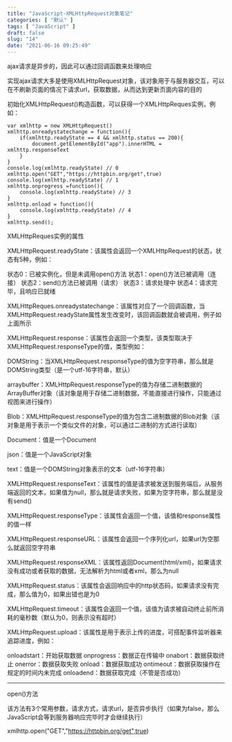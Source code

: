 ```yaml
---
title: "JavaScript-XMLHttpRequest对象笔记"
categories: [ "默认" ]
tags: [ "JavaScript" ]
draft: false
slug: "14"
date: "2021-06-16 09:25:49"
---
```


ajax请求是异步的，因此可以通过回调函数来处理响应

实现ajax请求大多是使用XMLHttpRequest对象，该对象用于与服务器交互，可以在不刷新页面的情况下请求url，获取数据，从而达到更新页面内容的目的

初始化XMLHttpRequest()构造函数，可以获得一个XMLHttpReques实例，例如：

    var xmlhttp = new XMLHttpRequest()
    xmlhttp.onreadystatechange = function(){
        if(xmlhttp.readyState == 4 && xmlhttp.status == 200){
            document.getElementById("app").innerHTML = xmlhttp.responseText
        }
    }
    console.log(xmlhttp.readyState) // 0
    xmlhttp.open("GET","https://httpbin.org/get",true)
    console.log(xmlhttp.readyState) // 1
    xmlhttp.onprogress =function(){
        console.log(xmlhttp.readyState) // 3
    }
    xmlhttp.onload = function(){
        console.log(xmlhttp.readyState) // 4
    }
    xmlhttp.send();



XMLHttpReques实例的属性

XMLHttpRequest.readyState：该属性会返回一个XMLHttpRequest的状态，状态有5种，例如：

状态0：已被实例化，但是未调用open()方法
状态1：open()方法已被调用（连接）
状态2：send()方法已被调用（请求）
状态3：请求处理中
状态4：请求完毕，且响应已就绪

XMLHttpReques.onreadystatechange：该属性对应了一个回调函数，当XMLHttpRequest.readyState属性发生改变时，该回调函数就会被调用，例子如上面所示

XMLHttpRequest.response：该属性会返回一个类型，该类型取决于XMLHttpRequest.responseType的值，类型例如：

DOMString：当XMLHttpRequest.responseType的值为空字符串，那么就是DOMString类型（是一个utf-16字符串，默认）

arraybuffer：XMLHttpRequest.responseType的值为存储二进制数据的ArrayBuffer对象（该对象是用于存储二进制数据，不能直接进行操作，只能通过视图来进行操作）

Blob：XMLHttpRequest.responseType的值为包含二进制数据的Blob对象（该对象是用于表示一个类似文件的对象，可以通过二进制的方式进行读取）

Document：值是一个Document

json：值是一个JavaScript对象

text：值是一个DOMString对象表示的文本（utf-16字符串）

XMLHttpRequest.responseText：该属性的值是请求被发送到服务端后，从服务端返回的文本，如果值为null，那么就是请求失败，如果为空字符串，那么就是没有send()

XMLHttpRequest.responseType：该属性会返回一个值，该值和response属性的值一样

XMLHttpRequest.responseURL：该属性会返回一个序列化url，如果url为空那么就返回空字符串

XMLHttpRequest.responseXML：该属性返回Document(html/xml)，如果请求没有成功或者获取的数据，无法解析为html或者xml，那么为null

XMLHttpRequest.status：该属性会返回响应中的http状态码，如果请求没有完成，那么值为0，如果出错也是为0

XMLHttpRequest.timeout：该属性会返回一个值，该值为请求被自动终止前所消耗的毫秒数（默认为0，则表示没有超时）

XMLHttpRequest.upload：该属性是用于表示上传的进度，可搭配事件监听器来追踪进度，例如：

onloadstart：开始获取数据
onprogress：数据正在传输中
onabort：数据获取终止
onerror：数据获取失败
onload：数据获取成功
ontimeout：数据获取操作在规定的时间内未完成
onloadend：数据获取完成（不管是否成功）


---

open()方法

该方法有3个常用参数，请求方式，请求url，是否异步执行（如果为false，那么JavaScript会等到服务器响应完毕时才会继续执行）

xmlhttp.open("GET","https://httpbin.org/get",true)